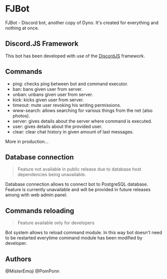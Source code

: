 # FJBot
FJBot - Discord bot, another copy of Dyno. It's created for everything and nothing at once.

## Discord.JS Framework

This bot has been developed with use of the [DiscordJS](https://discord.js.org/) framework.

## Commands
- ping: checks ping between bot and command executor.
- ban: bans given user from server.
- unban: unbans given user from server.
- kick: kicks given user from server.
- timeout: mute user revoking his writing permissions.
- www-search: allows searching for various things from the net (also photos).
- server: gives details about the server where command is executed.
- user: gives details about the provided user.
- clear: clear chat history in given amount of last messages.

More in production...

## Database connection

> Feature not available in public release due to database host dependencies being unavailable.

Database connection allows to connect bot to PostgreSQL database. Feature is currently unavailable and will be provided in future releases among with web admin panel.

## Commands reloading

> Feature available only for developers

Bot system allows to reload command module. In this way bot doesn't need to be restarted everytime command module has been modified by developer.

## Authors
@MisterEmoji
@PomPonn